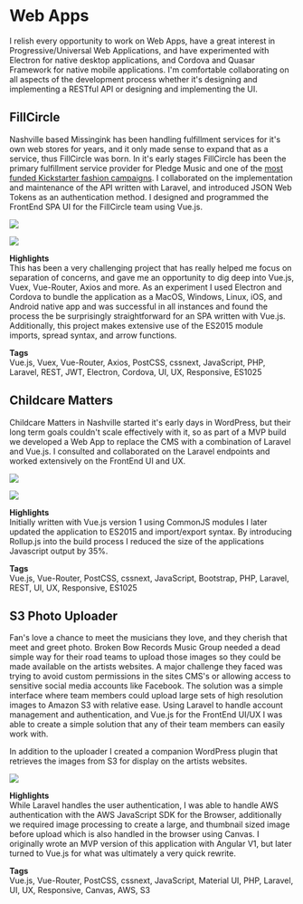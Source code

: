 # Web Apps

I relish every opportunity to work on Web Apps, have a great interest in Progressive/Universal Web Applications, and have experimented with Electron for native desktop applications, and Cordova and Quasar Framework for native mobile applications.  I'm comfortable collaborating on all aspects of the development process whether it's designing and implementing a RESTful API or designing and implementing the UI.

## FillCircle

Nashville based Missingink has been handling fulfillment services for it's own web stores for years, and it only made sense to expand that as a service, thus FillCircle was born.  In it's early stages FillCircle has been the primary fulfillment service provider for Pledge Music and one of the [most funded Kickstarter fashion campaigns](http://www.prnewswire.com/news-releases/zane-lampreys-adv3nture-hoodie-is-the-1-most-funded-kickstarter-fashion-project-ever-300339125.html).  I collaborated on the implementation and maintenance of the API written with Laravel, and introduced JSON Web Tokens as an authentication method.  I designed and programmed the FrontEnd SPA UI for the FillCircle team using Vue.js.

<div class="image-grid responsive">
    <p><img src="/assets/images/projects/fillcircle.jpg"/></p>
    <p><img src="/assets/images/projects/fillcircle-mobile.jpg"/></p>
</div>

__Highlights__  
This has been a very challenging project that has really helped me focus on separation of concerns, and gave me an opportunity to dig deep into Vue.js, Vuex, Vue-Router, Axios and more.  As an experiment I used Electron and Cordova to bundle the application as a MacOS, Windows, Linux, iOS, and Android native app and was successful in all instances and found the process the be surprisingly straightforward for an SPA written with Vue.js.  Additionally, this project makes extensive use of the ES2015 module imports, spread syntax, and arrow functions.

__Tags__  
Vue.js, Vuex, Vue-Router, Axios, PostCSS, cssnext, JavaScript, PHP, Laravel, REST, JWT, Electron, Cordova, UI, UX, Responsive, ES1025

## Childcare Matters

Childcare Matters in Nashville started it's early days in WordPress, but their long term goals couldn't scale effectively with it, so as part of a MVP build we developed a Web App to replace the CMS with a combination of Laravel and Vue.js.  I consulted and collaborated on the Laravel endpoints and worked extensively on the FrontEnd UI and UX.

<div class="image-grid responsive">
    <p><img src="/assets/images/projects/ccm.jpg"/></p>
    <p><img src="/assets/images/projects/ccm-mobile.jpg"/></p>
</div>

__Highlights__  
Initially written with Vue.js version 1 using CommonJS modules I later updated the application to ES2015 and import/export syntax.  By introducing Rollup.js into the build process I reduced the size of the applications Javascript output by 35%.

__Tags__  
Vue.js, Vue-Router, PostCSS, cssnext, JavaScript, Bootstrap, PHP, Laravel, REST, UI, UX, Responsive, ES1025

## S3 Photo Uploader

Fan's love a chance to meet the musicians they love, and they cherish that meet and greet photo.  Broken Bow Records Music Group needed a dead simple way for their road teams to upload those images so they could be made available on the artists websites.  A major challenge they faced was trying to avoid custom permissions in the sites CMS's or allowing access to sensitive social media accounts like Facebook.  The solution was a simple interface where team members could upload large sets of high resolution images to Amazon S3 with relative ease.  Using Laravel to handle account management and authentication, and Vue.js for the FrontEnd UI/UX I was able to create a simple solution that any of their team members can easily work with.

In addition to the uploader I created a companion WordPress plugin that retrieves the images from S3 for display on the artists websites.

<div class="image-grid">
    <p><img src="/assets/images/projects/mng.jpg"/></p>
</div>

__Highlights__  
While Laravel handles the user authentication, I was able to handle AWS authentication with the AWS JavaScript SDK for the Browser, additionally we required image processing to create a large, and thumbnail sized image before upload which is also handled in the browser using Canvas.  I originally wrote an MVP version of this application with Angular V1, but later turned to Vue.js for what was ultimately a very quick rewrite.

__Tags__  
Vue.js, Vue-Router, PostCSS, cssnext, JavaScript, Material UI, PHP, Laravel, UI, UX, Responsive, Canvas, AWS, S3
